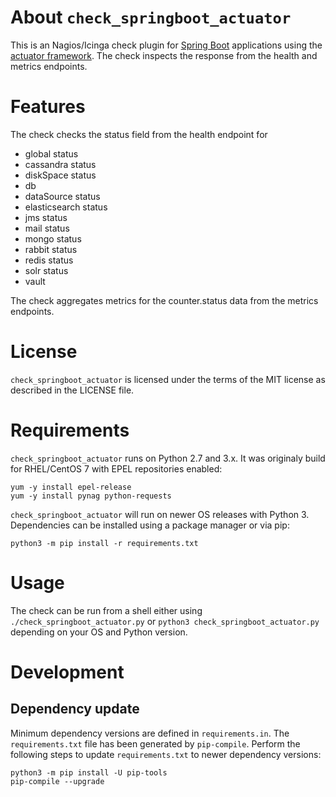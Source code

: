 About `check_springboot_actuator`
=================================

This is an Nagios/Icinga check plugin for
[Spring Boot](https://projects.spring.io/spring-boot/) applications using the
[actuator framework](http://docs.spring.io/spring-boot/docs/current-SNAPSHOT/reference/htmlsingle/#production-ready).
The check inspects the response from the health and metrics endpoints.

Features
========

The check checks the status field from the health endpoint for

- global status
- cassandra status
- diskSpace status
- db
- dataSource status
- elasticsearch status
- jms status
- mail status
- mongo status
- rabbit status
- redis status
- solr status
- vault

The check aggregates metrics for the counter.status data from the metrics
endpoints.

License
=======

`check_springboot_actuator` is licensed under the terms of the MIT license as
described in the LICENSE file.

Requirements
============

`check_springboot_actuator` runs on Python 2.7 and 3.x. It was originaly build
for RHEL/CentOS 7 with EPEL repositories enabled:

```
yum -y install epel-release
yum -y install pynag python-requests
```

`check_springboot_actuator` will run on newer OS releases with Python 3.
Dependencies can be installed using a package manager or via pip:

```
python3 -m pip install -r requirements.txt
```

Usage
=====

The check can be run from a shell either using `./check_springboot_actuator.py`
or `python3 check_springboot_actuator.py` depending on your OS and Python
version.

Development
===========

## Dependency update

Minimum dependency versions are defined in `requirements.in`. The
`requirements.txt` file has been generated by `pip-compile`. Perform the
following steps to update `requirements.txt` to newer dependency versions:

```
python3 -m pip install -U pip-tools
pip-compile --upgrade
```
